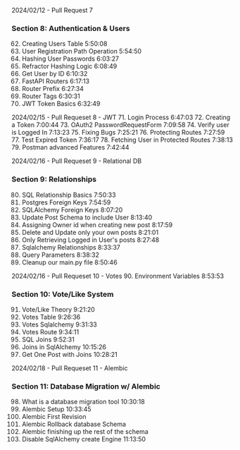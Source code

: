 2024/02/12 - Pull Request 7
### Section 8: Authentication & Users
62. Creating Users Table 5:50:08
63. User Registration Path Operation 5:54:50
64. Hashing User Passwords 6:03:27
65. Refractor Hashing Logic 6:08:49
66. Get User by ID 6:10:32
67. FastAPI Routers 6:17:13
68. Router Prefix 6:27:34
69. Router Tags 6:30:31
70. JWT Token Basics 6:32:49


2024/02/15 - Pull Requeset 8 - JWT
71. Login Process   6:47:03
72. Creating a Token 7:00:44
73. OAuth2 PasswordRequestForm 7:09:58
74. Verify user is Logged In 7:13:23
75. Fixing Bugs 7:25:21
76. Protecting Routes 7:27:59
77. Test Expired Token 7:36:17
78. Fetching User in Protected Routes 7:38:13
79. Postman advanced Features 7:42:44

2024/02/16 - Pull Requeset 9 - Relational DB
### Section 9: Relationships
80. SQL Relationship Basics 7:50:33
81. Postgres Foreign Keys 7:54:59
82. SQLAlchemy Foreign Keys 8:07:20
83. Update Post Schema to include User 8:13:40
84. Assigning Owner id when creating new post 8:17:59
85. Delete and Update only your own posts 8:21:01
86. Only Retrieving Logged in User's posts 8:27:48
87. Sqlalchemy Relationships 8:33:37
88. Query Parameters 8:38:32
89. Cleanup our main.py file 8:50:46

2024/02/16 - Pull Requeset 10 - Votes
90. Environment Variables 8:53:53
### Section 10: Vote/Like System
91. Vote/Like Theory 9:21:20
92. Votes Table 9:26:36
93. Votes Sqlalchemy 9:31:33
94. Votes Route 9:34:11
95. SQL Joins 9:52:31
96. Joins in SqlAlchemy 10:15:26
97. Get One Post with Joins 10:28:21

2024/02/18 - Pull Requeset 11 - Alembic
### Section 11: Database Migration w/ Alembic
98. What is a database migration tool 10:30:18
99. Alembic Setup 10:33:45
100. Alembic First Revision 
101. Alembic Rollback database Schema 
102. Alembic finishing up the rest of the schema 
103. Disable SqlAlchemy create Engine 11:13:50